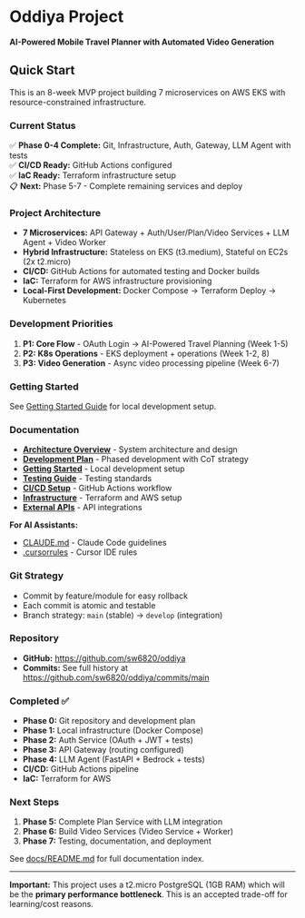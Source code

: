 # Oddiya Project

**AI-Powered Mobile Travel Planner with Automated Video Generation**

## Quick Start

This is an 8-week MVP project building 7 microservices on AWS EKS with resource-constrained infrastructure.

### Current Status

✅ **Phase 0-4 Complete:** Git, Infrastructure, Auth, Gateway, LLM Agent with tests  
✅ **CI/CD Ready:** GitHub Actions configured  
✅ **IaC Ready:** Terraform infrastructure setup  
📋 **Next:** Phase 5-7 - Complete remaining services and deploy

### Project Architecture

- **7 Microservices:** API Gateway + Auth/User/Plan/Video Services + LLM Agent + Video Worker
- **Hybrid Infrastructure:** Stateless on EKS (t3.medium), Stateful on EC2s (2x t2.micro)
- **CI/CD:** GitHub Actions for automated testing and Docker builds
- **IaC:** Terraform for AWS infrastructure provisioning
- **Local-First Development:** Docker Compose → Terraform Deploy → Kubernetes

### Development Priorities

1. **P1: Core Flow** - OAuth Login → AI-Powered Travel Planning (Week 1-5)
2. **P2: K8s Operations** - EKS deployment + operations (Week 1-2, 8)
3. **P3: Video Generation** - Async video processing pipeline (Week 6-7)

### Getting Started

See [Getting Started Guide](docs/development/getting-started.md) for local development setup.

### Documentation

- **[Architecture Overview](docs/architecture/overview.md)** - System architecture and design
- **[Development Plan](docs/development/plan.md)** - Phased development with CoT strategy
- **[Getting Started](docs/development/getting-started.md)** - Local development setup
- **[Testing Guide](docs/development/testing.md)** - Testing standards
- **[CI/CD Setup](docs/deployment/ci-cd.md)** - GitHub Actions workflow
- **[Infrastructure](docs/deployment/infrastructure.md)** - Terraform and AWS setup
- **[External APIs](docs/api/external-apis.md)** - API integrations

**For AI Assistants:**
- [CLAUDE.md](CLAUDE.md) - Claude Code guidelines
- [.cursorrules](.cursorrules) - Cursor IDE rules

### Git Strategy

- Commit by feature/module for easy rollback
- Each commit is atomic and testable
- Branch strategy: `main` (stable) → `develop` (integration)

### Repository

- **GitHub:** https://github.com/sw6820/oddiya
- **Commits:** See full history at https://github.com/sw6820/oddiya/commits/main

### Completed ✅

- **Phase 0:** Git repository and development plan
- **Phase 1:** Local infrastructure (Docker Compose)
- **Phase 2:** Auth Service (OAuth + JWT + tests)
- **Phase 3:** API Gateway (routing configured)
- **Phase 4:** LLM Agent (FastAPI + Bedrock + tests)
- **CI/CD:** GitHub Actions pipeline
- **IaC:** Terraform for AWS

### Next Steps

1. **Phase 5:** Complete Plan Service with LLM integration
2. **Phase 6:** Build Video Services (Video Service + Worker)
3. **Phase 7:** Testing, documentation, and deployment

See [docs/README.md](docs/README.md) for full documentation index.

---

**Important:** This project uses a t2.micro PostgreSQL (1GB RAM) which will be the **primary performance bottleneck**. This is an accepted trade-off for learning/cost reasons.


